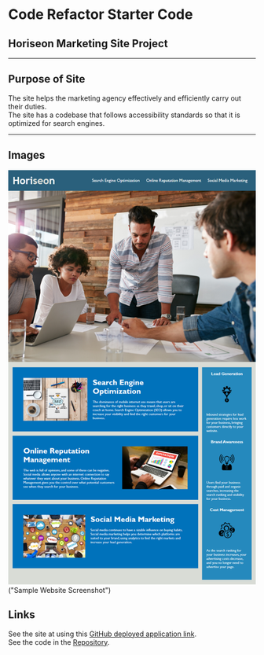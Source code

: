# Code Refactor Starter Code

## Horiseon Marketing Site Project

-----

## Purpose of Site

The site helps the marketing agency effectively and efficiently carry out their duties.<br/>
The site has a codebase that follows accessibility standards so that it is optimized for search engines.   

-----


## Images

![Screenshot of Website](./assets/site-screenshot.png) ("Sample Website Screenshot")

## Links

See the site at using this [GitHub deployed application link](https://nickovalles.github.io/code-refactor/). <br/>
See the code in the [Repository](https://github.com/nickovalles/code-refactor). 